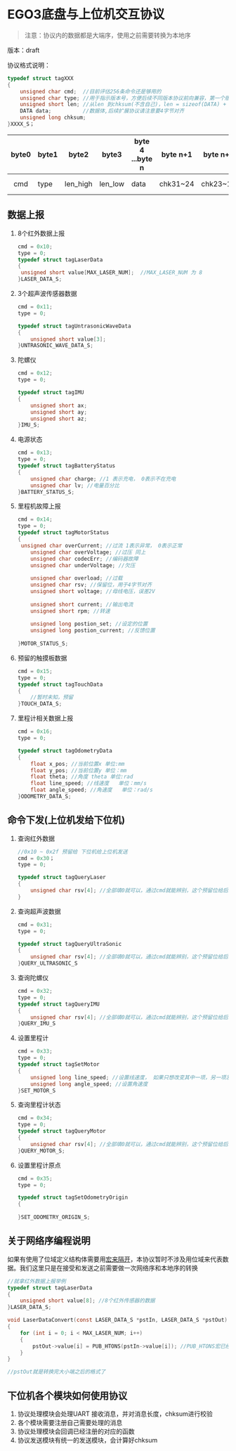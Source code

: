 # EGO3底盘与上位机交互协议

> 注意：协议内的数据都是大端序，使用之前需要转换为本地序

版本：draft

协议格式说明：

```c
typedef struct tagXXX
{
    unsigned char cmd;	//目前评估256条命令还是够用的
    unsigned char type;	//用于指示版本号，方便后续不同版本协议前向兼容，第一个版本是0
    unsigned short len; //从len 到chksum(不含自己)，len = sizeof(DATA) + sizeof(chksum);
    DATA data;			//数据体,后续扩展协议请注意要4字节对齐
    unsigned long chksum;
}XXXX_S；
```

| byte0 | byte1 | byte2    | byte3   | byte 4 ...byte n | byte n+1 | byte n+2 | byte n+3 | byte n+4 |
| :---: | ----- | -------- | ------- | ---------------- | -------- | -------- | -------- | -------- |
|  cmd  | type  | len_high | len_low | data             | chk31~24 | chk23~16 | chk15~8  | chk7-0   |

## 数据上报

1. 8个红外数据上报

   ```c
   cmd = 0x10;
   type = 0;
   typedef struct tagLaserData
   {
   	unsigned short value[MAX_LASER_NUM];  //MAX_LASER_NUM 为 8
   }LASER_DATA_S;
   ```

2. 3个超声波传感器数据

   ```c
   cmd = 0x11;
   type = 0;
   
   typedef struct tagUntrasonicWaveData
   {
       unsigned short value[3];
   }UNTRASONIC_WAVE_DATA_S;
   
   ```

3. 陀螺仪

   ```c
   cmd = 0x12;
   type = 0;
   
   typedef struct tagIMU
   {
       unsigned short ax;
       unsigned short ay;
       unsigned short az;
   }IMU_S;
   
   ```

4. 电源状态

   ```c
   cmd = 0x13;
   type = 0;
   typedef struct tagBatteryStatus
   {
       unsigned char charge; //1 表示充电， 0表示不在充电
       unsigned char lv; //电量百分比
   }BATTERY_STATUS_S;
   ```

5. 里程机故障上报

   ```c
   cmd = 0x14;
   type = 0;
   typedef struct tagMotorStatus
   {
   	unsigned char overCurrent; //过流 1表示异常， 0表示正常
       unsigned char overVoltage; //过压 同上
       unsigned char codecErr; //编码器故障
       unsigned char underVoltage; //欠压
       
       unsigned char overload; //过载
       unsigned char rsv; //保留位，用于4字节对齐
       unsigned short voltage; //母线电压，误差2V
       
       unsigned short current; //输出电流
       unsigned short rpm; //转速
       
       unsigned long postion_set; //设定的位置
       unsigned long postion_current; //反馈位置
       
   }MOTOR_STATUS_S;
   ```

6. 预留的触摸板数据

   ```c
   cmd = 0x15;
   type = 0;
   typedef struct tagTouchData
   {
       //暂时未知，预留
   }TOUCH_DATA_S;
   ```

7. 里程计相关数据上报

   ```c
   cmd = 0x16;
   type = 0;
   
   typedef struct tagOdometryData
   {
       float x_pos; //当前位置x 单位:mm
       float y_pos; //当前位置y 单位：mm
       float theta; //角度 theta 单位:rad
       float line_speed; //线速度   单位：mm/s
       float angle_speed; //角速度   单位：rad/s
   }ODOMETRY_DATA_S;
   ```



## 命令下发(上位机发给下位机)

1. 查询红外数据

   ```c
   //0x10 ~ 0x2f 预留给 下位机给上位机发送
   cmd = 0x30；
   type = 0;
   
   typedef struct tagQueryLaser
   {
       unsigned char rsv[4]; //全部填0就可以，通过cmd就能辨别，这个预留位给后续扩展用
   }
   
   ```

2. 查询超声波数据

   ```c
   cmd = 0x31;
   type = 0;
   
   typedef struct tagQueryUltraSonic
   {
       unsigned char rsv[4]; //全部填0就可以，通过cmd就能辨别，这个预留位给后续扩展用
   }QUERY_ULTRASONIC_S
   
   ```

3. 查询陀螺仪

   ```c
   cmd = 0x32;
   type = 0;
   typedef struct tagQueryIMU
   {
       unsigned char rsv[4]; //全部填0就可以，通过cmd就能辨别，这个预留位给后续扩展用
   }QUERY_IMU_S
   ```

4. 设置里程计

    ```c
    cmd = 0x33;
    type = 0;
    typedef struct tagSetMotor
    {
        unsigned long line_speed; //设置线速度， 如果只想改变其中一项，另一项发全F就可以
    	unsigned long angle_speed; //设置角速度
    }SET_MOTOR_S
    ```

5. 查询里程计状态

    ```c
    cmd = 0x34;
    type = 0;
    typedef struct tagQueryMotor
    {
        unsigned char rsv[4]; //全部填0就可以，通过cmd就能辨别，这个预留位给后续扩展用
    }QUERY_MOTOR_S;
    ```

6. 设置里程计原点

   ```c
   cmd = 0x35;
   type = 0;
   
   typedef struct tagSetOdometryOrigin
   {
       
   }SET_ODOMETRY_ORIGIN_S;
   
   ```


## 关于网络序编程说明

如果有使用了位域定义结构体需要用[宏来隔开](http://note.youdao.com/noteshare?id=cc7422fffb927ce70e15958c96fedc50&sub=4C7BE93389A843499E98DB9084137112)，本协议暂时不涉及用位域来代表数据。我们这里只是在接受和发送之前需要做一次网络序和本地序的转换

```c
//就拿红外数据上报举例
typedef struct tagLaserData
{
	unsigned short value[8]; //8个红外传感器的数据
}LASER_DATA_S;

void LaserDataConvert(const LASER_DATA_S *pstIn, LASER_DATA_S *pstOut)
{
    for (int i = 0; i < MAX_LASER_NUM; i++)
    {
        pstOut->value[i] = PUB_HTONS(pstIn->value[i]); //PUB_HTONS宏已经实现，在pub.h
    }
}

//pstOut就是转换完大小端之后的格式了

```

## 下位机各个模块如何使用协议

1. 协议处理模块会处理UART 接收消息，并对消息长度，chksum进行校验
2. 各个模块需要注册自己需要处理的消息
3. 协议处理模块会回调已经注册的对应的函数
4. 协议发送模块有统一的发送模块，会计算好chksum